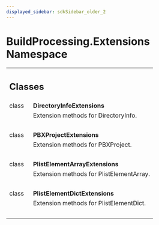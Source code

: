 ```yaml
---
displayed_sidebar: sdkSidebar_older_2
---
```

# BuildProcessing.Extensions Namespace 

<div class="contents"><table class="memberdecls"><tr class="heading"><td colspan="2"><h2 class="groupheader"><a id="nested-classes" name="nested-classes"></a> Classes</h2></td></tr><tr class="memitem:"><td class="memItemLeft" align="right" valign="top">class &#160;</td><td class="memItemRight" valign="bottom"><b>DirectoryInfoExtensions</b></td></tr><tr class="memdesc:"><td class="mdescLeft">&#160;</td><td class="mdescRight">Extension methods for DirectoryInfo. <br /></td></tr><tr class="separator:"><td class="memSeparator" colspan="2">&#160;</td></tr><tr class="memitem:"><td class="memItemLeft" align="right" valign="top">class &#160;</td><td class="memItemRight" valign="bottom"><b>PBXProjectExtensions</b></td></tr><tr class="memdesc:"><td class="mdescLeft">&#160;</td><td class="mdescRight">Extension methods for PBXProject. <br /></td></tr><tr class="separator:"><td class="memSeparator" colspan="2">&#160;</td></tr><tr class="memitem:"><td class="memItemLeft" align="right" valign="top">class &#160;</td><td class="memItemRight" valign="bottom"><b>PlistElementArrayExtensions</b></td></tr><tr class="memdesc:"><td class="mdescLeft">&#160;</td><td class="mdescRight">Extension methods for PlistElementArray. <br /></td></tr><tr class="separator:"><td class="memSeparator" colspan="2">&#160;</td></tr><tr class="memitem:"><td class="memItemLeft" align="right" valign="top">class &#160;</td><td class="memItemRight" valign="bottom"><b>PlistElementDictExtensions</b></td></tr><tr class="memdesc:"><td class="mdescLeft">&#160;</td><td class="mdescRight">Extension methods for PlistElementDict. <br /></td></tr><tr class="separator:"><td class="memSeparator" colspan="2">&#160;</td></tr></table></div> 
